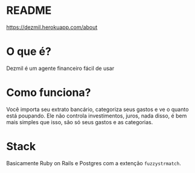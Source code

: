 # README

https://dezmil.herokuapp.com/about

# O que é?

Dezmil é um agente financeiro fácil de usar

# Como funciona?

Você importa seu extrato bancário, categoriza seus
gastos e ve o quanto está poupando. Ele não controla
investimentos, juros, nada disso, é bem mais simples
que isso, são só seus gastos e as categorias.


# Stack

Basicamente Ruby on Rails e Postgres com a extenção `fuzzystrmatch`.
